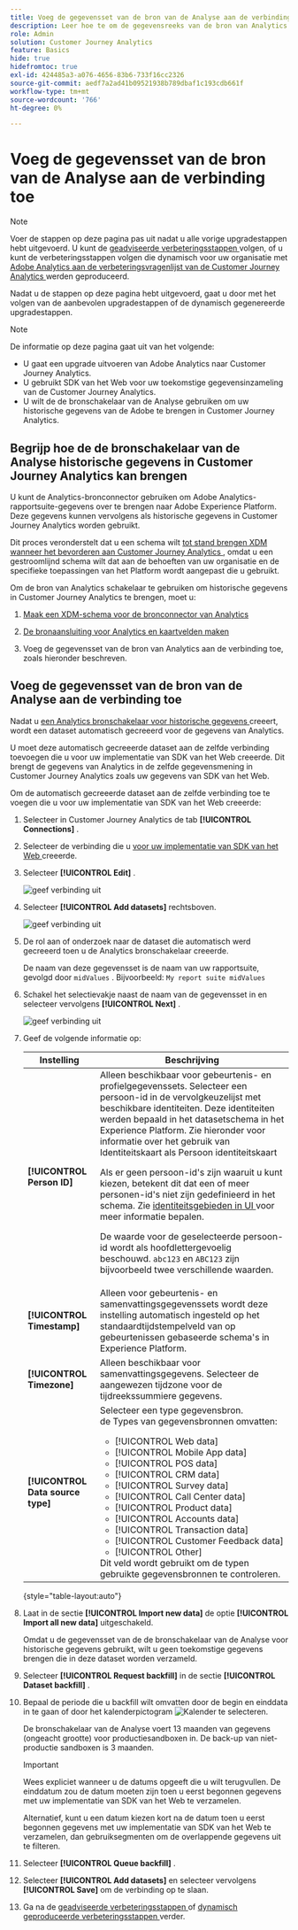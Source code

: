 ```yaml
---
title: Voeg de gegevensset van de bron van de Analyse aan de verbinding toe
description: Leer hoe te om de gegevensreeks van de bron van Analytics aan de verbinding toe te voegen
role: Admin
solution: Customer Journey Analytics
feature: Basics
hide: true
hidefromtoc: true
exl-id: 424485a3-a076-4656-83b6-733f16cc2326
source-git-commit: aedf7a2ad41b09521938b789dbaf1c193cdb661f
workflow-type: tm+mt
source-wordcount: '766'
ht-degree: 0%

---
```


# Voeg de gegevensset van de bron van de Analyse aan de verbinding toe

>[!NOTE]
> 
>Voer de stappen op deze pagina pas uit nadat u alle vorige upgradestappen hebt uitgevoerd. U kunt de [ geadviseerde verbeteringsstappen ](/help/getting-started/cja-upgrade/cja-upgrade-recommendations.md#recommended-upgrade-steps-for-most-organizations) volgen, of u kunt de verbeteringsstappen volgen die dynamisch voor uw organisatie met [ Adobe Analytics aan de verbeteringsvragenlijst van de Customer Journey Analytics ](https://gigazelle.github.io/cja-ttv/) werden geproduceerd.
>
>Nadat u de stappen op deze pagina hebt uitgevoerd, gaat u door met het volgen van de aanbevolen upgradestappen of de dynamisch gegenereerde upgradestappen.

>[!NOTE]
>
>De informatie op deze pagina gaat uit van het volgende:
>
>* U gaat een upgrade uitvoeren van Adobe Analytics naar Customer Journey Analytics.
>* U gebruikt SDK van het Web voor uw toekomstige gegevensinzameling van de Customer Journey Analytics.
>* U wilt de de bronschakelaar van de Analyse gebruiken om uw historische gegevens van de Adobe te brengen in Customer Journey Analytics.

## Begrijp hoe de de bronschakelaar van de Analyse historische gegevens in Customer Journey Analytics kan brengen

U kunt de Analytics-bronconnector gebruiken om Adobe Analytics-rapportsuite-gegevens over te brengen naar Adobe Experience Platform. Deze gegevens kunnen vervolgens als historische gegevens in Customer Journey Analytics worden gebruikt.

Dit proces veronderstelt dat u een schema wilt [ tot stand brengen XDM wanneer het bevorderen aan Customer Journey Analytics ](/help/getting-started/cja-upgrade/cja-upgrade-schema-create.md), omdat u een gestroomlijnd schema wilt dat aan de behoeften van uw organisatie en de specifieke toepassingen van het Platform wordt aangepast die u gebruikt.

Om de bron van Analytics schakelaar te gebruiken om historische gegevens in Customer Journey Analytics te brengen, moet u:

1. [Maak een XDM-schema voor de bronconnector van Analytics](/help/getting-started/cja-upgrade/cja-upgrade-source-connector-schema.md)

1. [De bronaansluiting voor Analytics en kaartvelden maken](/help/getting-started/cja-upgrade/cja-upgrade-source-connector.md)

1. Voeg de gegevensset van de bron van Analytics aan de verbinding toe, zoals hieronder beschreven.

## Voeg de gegevensset van de bron van de Analyse aan de verbinding toe

Nadat u [ een Analytics bronschakelaar voor historische gegevens ](/help/getting-started/cja-upgrade/cja-upgrade-source-connector.md) creeert, wordt een dataset automatisch gecreeerd voor de gegevens van Analytics.

U moet deze automatisch gecreeerde dataset aan de zelfde verbinding toevoegen die u voor uw implementatie van SDK van het Web creeerde. Dit brengt de gegevens van Analytics in de zelfde gegevensmening in Customer Journey Analytics zoals uw gegevens van SDK van het Web.

Om de automatisch gecreeerde dataset aan de zelfde verbinding toe te voegen die u voor uw implementatie van SDK van het Web creeerde:

1. Selecteer in Customer Journey Analytics de tab **[!UICONTROL Connections]** .

1. Selecteer de verbinding die u [ voor uw implementatie van SDK van het Web ](/help/getting-started/cja-upgrade/cja-upgrade-connection.md) creeerde.

1. Selecteer **[!UICONTROL Edit]** .

   ![ geef verbinding ](assets/connection-add-dataset.png) uit

1. Selecteer **[!UICONTROL Add datasets]** rechtsboven.

   ![ geef verbinding ](assets/connection-add-dateset2.png) uit

1. De rol aan of onderzoek naar de dataset die automatisch werd gecreeerd toen u de Analytics bronschakelaar creeerde.

   De naam van deze gegevensset is de naam van uw rapportsuite, gevolgd door `midValues` . Bijvoorbeeld: `My report suite midValues`

1. Schakel het selectievakje naast de naam van de gegevensset in en selecteer vervolgens **[!UICONTROL Next]** .

   ![ geef verbinding ](assets/connection-add-dataset3.png) uit

1. Geef de volgende informatie op:

   <!-- Copied from help/connections/create-connection.md. Should we single source? -->

   | Instelling | Beschrijving |
   | --- | --- |
   | **[!UICONTROL Person ID]** | Alleen beschikbaar voor gebeurtenis- en profielgegevenssets. Selecteer een persoon-id in de vervolgkeuzelijst met beschikbare identiteiten. Deze identiteiten werden bepaald in het datasetschema in het Experience Platform. Zie hieronder voor informatie over het gebruik van Identiteitskaart als Persoon identiteitskaart<p>Als er geen persoon-id&#39;s zijn waaruit u kunt kiezen, betekent dit dat een of meer personen-id&#39;s niet zijn gedefinieerd in het schema. Zie [ identiteitsgebieden in UI ](https://experienceleague.adobe.com/en/docs/experience-platform/xdm/ui/fields/identity) voor meer informatie bepalen. <p>De waarde voor de geselecteerde persoon-id wordt als hoofdlettergevoelig beschouwd. `abc123` en `ABC123` zijn bijvoorbeeld twee verschillende waarden. |
   | **[!UICONTROL Timestamp]** | Alleen voor gebeurtenis- en samenvattingsgegevenssets wordt deze instelling automatisch ingesteld op het standaardtijdstempelveld van op gebeurtenissen gebaseerde schema&#39;s in Experience Platform. |
   | **[!UICONTROL Timezone]** | Alleen beschikbaar voor samenvattingsgegevens. Selecteer de aangewezen tijdzone voor de tijdreekssummiere gegevens. |
   | **[!UICONTROL Data source type]** | Selecteer een type gegevensbron. <br/> de Types van gegevensbronnen omvatten: <ul><li>[!UICONTROL Web data]</li><li>[!UICONTROL Mobile App data]</li><li>[!UICONTROL POS data]</li><li>[!UICONTROL CRM data]</li><li>[!UICONTROL Survey data]</li><li>[!UICONTROL Call Center data]</li><li>[!UICONTROL Product data]</li><li> [!UICONTROL Accounts data]</li><li> [!UICONTROL Transaction data]</li><li>[!UICONTROL Customer Feedback data]</li><li> [!UICONTROL Other]</li></ul>Dit veld wordt gebruikt om de typen gebruikte gegevensbronnen te controleren. |

   {style="table-layout:auto"}

1. Laat in de sectie **[!UICONTROL Import new data]** de optie **[!UICONTROL Import all new data]** uitgeschakeld.

   Omdat u de gegevensset van de de bronschakelaar van de Analyse voor historische gegevens gebruikt, wilt u geen toekomstige gegevens brengen die in deze dataset worden verzameld.

1. Selecteer **[!UICONTROL Request backfill]** in de sectie **[!UICONTROL Dataset backfill]** .

1. Bepaal de periode die u backfill wilt omvatten door de begin en einddata in te gaan of door het kalenderpictogram ![ Kalender ](https://spectrum.adobe.com/static/icons/workflow_18/Smock_Calendar_18_N.svg) te selecteren.

   De bronschakelaar van de Analyse voert 13 maanden van gegevens (ongeacht grootte) voor productiesandboxen in. De back-up van niet-productie sandboxen is 3 maanden.

   >[!IMPORTANT]
   >
   >Wees expliciet wanneer u de datums opgeeft die u wilt terugvullen. De einddatum zou de datum moeten zijn toen u eerst begonnen gegevens met uw implementatie van SDK van het Web te verzamelen.
   >
   >Alternatief, kunt u een datum kiezen kort na de datum toen u eerst begonnen gegevens met uw implementatie van SDK van het Web te verzamelen, dan gebruiksegmenten om de overlappende gegevens uit te filteren.

   <!-- Include any of the following?  Make sure you're explicit as to the dates you request backfill to. You want to request it to the date that you start gathering data with your Web SDK implementation. Also possibly include segments for any overlapping date. So you could request everything and then use a segment to exclude data that you don't want. That way if you need to move up the date, then you could change the date in the filter. Downside would be that you might pay for double rows.  When they do that, they're going to see all schema fields from both their custom schema and their Analytics schema. So they'll need to be cognizant to select the right fields, and never select any Analytics fields, because they will be mapped as part of the source connector. Never select any Analytics field group fields because they'll be mapped.  -->

1. Selecteer **[!UICONTROL Queue backfill]** .

1. Selecteer **[!UICONTROL Add datasets]** en selecteer vervolgens **[!UICONTROL Save]** om de verbinding op te slaan.

1. Ga na de [ geadviseerde verbeteringsstappen ](/help/getting-started/cja-upgrade/cja-upgrade-recommendations.md#recommended-upgrade-steps-for-most-organizations) of [ dynamisch geproduceerde verbeteringsstappen ](https://gigazelle.github.io/cja-ttv/) verder.
